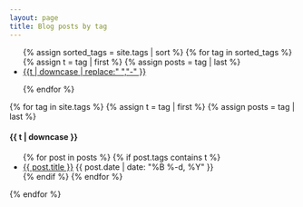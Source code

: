 ```yaml
---
layout: page
title: Blog posts by tag 
---
```


<ul class="tags">
{% assign sorted_tags = site.tags | sort %}
  {% for tag in sorted_tags %}
    {% assign t = tag | first %}
    {% assign posts = tag | last %}

  <li><a href="/tags.html#{{t | downcase | replace:" ","-" }}">{{t | downcase | replace:" ","-" }}</a></li>

  {% endfor %}
</ul>


{% for tag in site.tags %}
  {% assign t = tag | first %}
  {% assign posts = tag | last %}

<h4 id="{{t | downcase | replace:" ","-" }}">{{ t | downcase }}</h4>

<ul>
{% for post in posts %}
  {% if post.tags contains t %}
  <li>
    <a href="{{ post.url }}">{{ post.title }}</a>
    <span class="date">{{ post.date | date: "%B %-d, %Y"  }}</span>
  </li>
  {% endif %}
{% endfor %}
</ul>
{% endfor %}
